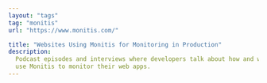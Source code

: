 ```yaml
---
layout: "tags"
tag: "monitis"
url: "https://www.monitis.com/"

title: "Websites Using Monitis for Monitoring in Production"
description:
  Podcast episodes and interviews where developers talk about how and why they
  use Monitis to monitor their web apps.
---
```

